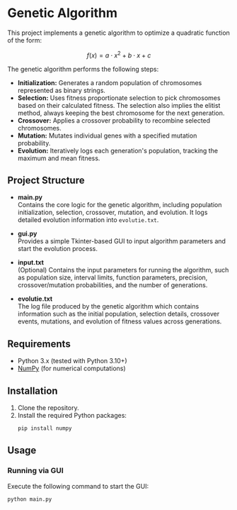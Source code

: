 # Genetic Algorithm

This project implements a genetic algorithm to optimize a quadratic function of the form:

$$
f(x) = a \cdot x^2 + b \cdot x + c
$$

The genetic algorithm performs the following steps:
- **Initialization:** Generates a random population of chromosomes represented as binary strings.
- **Selection:** Uses fitness proportionate selection to pick chromosomes based on their calculated fitness. The selection also implies the elitist method, always keeping the best chromosome for the next generation.
- **Crossover:** Applies a crossover probability to recombine selected chromosomes.
- **Mutation:** Mutates individual genes with a specified mutation probability.
- **Evolution:** Iteratively logs each generation's population, tracking the maximum and mean fitness.

## Project Structure

- **main.py**  
  Contains the core logic for the genetic algorithm, including population initialization, selection, crossover, mutation, and evolution. It logs detailed evolution information into `evolutie.txt`.

- **gui.py**  
  Provides a simple Tkinter-based GUI to input algorithm parameters and start the evolution process.

- **input.txt**  
  (Optional) Contains the input parameters for running the algorithm, such as population size, interval limits, function parameters, precision, crossover/mutation probabilities, and the number of generations.


- **evolutie.txt**  
  The log file produced by the genetic algorithm which contains information such as the initial population, selection details, crossover events, mutations, and evolution of fitness values across generations.


## Requirements

- Python 3.x (tested with Python 3.10+)
- [NumPy](https://numpy.org/) (for numerical computations)

## Installation

1. Clone the repository.
2. Install the required Python packages:
    ```sh
    pip install numpy
    ```

## Usage

### Running via GUI

Execute the following command to start the GUI:

```sh
python main.py
